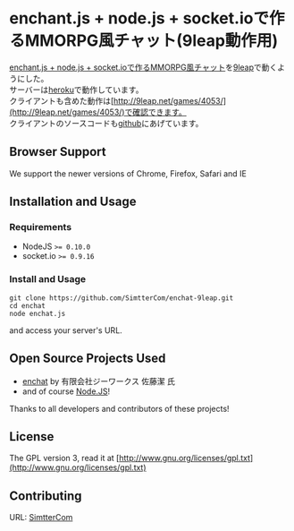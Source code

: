 # enchant.js + node.js + socket.ioで作るMMORPG風チャット(9leap動作用)

[enchant.js + node.js + socket.ioで作るMMORPG風チャット](https://github.com/SimtterCom/enchat)を[9leap](http://9leap.net/)で動くようにした。  
サーバーは[heroku](http://enchat-9leap.herokuapp.com/)で動作しています。  
クライアントも含めた動作は[http://9leap.net/games/4053/](http://9leap.net/games/4053/)で確認できます。  
クライアントのソースコードも[github](https://github.com/SimtterCom/enchat-9leap-client)にあげています。

## Browser Support

We support the newer versions of Chrome, Firefox, Safari and IE

## Installation and Usage

### Requirements

  * NodeJS `>= 0.10.0`
  * socket.io `>= 0.9.16`

### Install and Usage

    git clone https://github.com/SimtterCom/enchat-9leap.git
    cd enchat
    node enchat.js
and access your server's URL.

## Open Source Projects Used

  * [enchat](https://github.com/stealthinu/enchat/) by 有限会社ジーワークス 佐藤潔 氏
  * and of course [Node.JS]!

Thanks to all developers and contributors of these projects!

[Node.JS]: http://nodejs.org/

## License

The GPL version 3, read it at [http://www.gnu.org/licenses/gpl.txt](http://www.gnu.org/licenses/gpl.txt)

## Contributing

URL: [SimtterCom](http://blog.simtter.com/)
